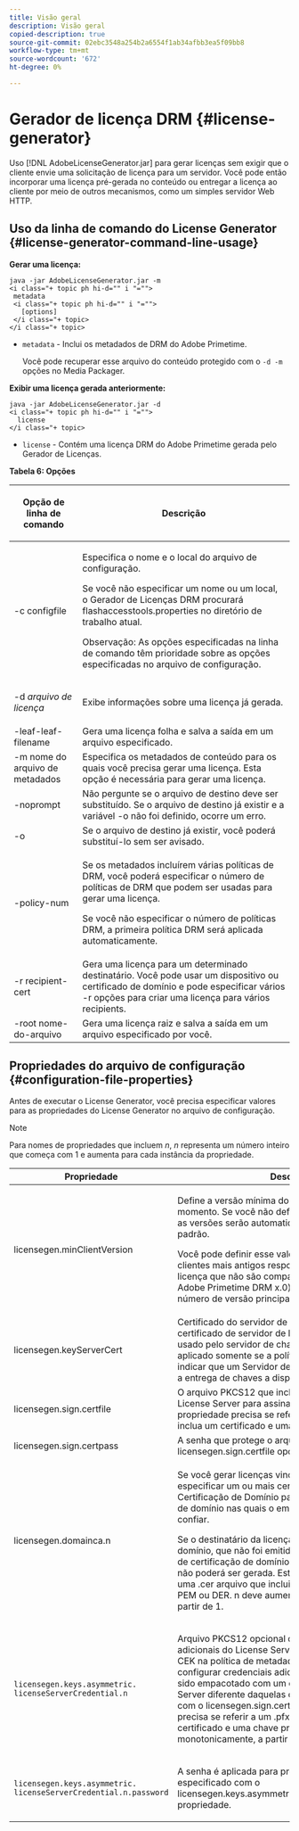 ```yaml
---
title: Visão geral
description: Visão geral
copied-description: true
source-git-commit: 02ebc3548a254b2a6554f1ab34afbb3ea5f09bb8
workflow-type: tm+mt
source-wordcount: '672'
ht-degree: 0%

---
```


# Gerador de licença DRM {#license-generator}

Uso [!DNL AdobeLicenseGenerator.jar] para gerar licenças sem exigir que o cliente envie uma solicitação de licença para um servidor. Você pode então incorporar uma licença pré-gerada no conteúdo ou entregar a licença ao cliente por meio de outros mecanismos, como um simples servidor Web HTTP.

## Uso da linha de comando do License Generator {#license-generator-command-line-usage}

**Gerar uma licença:**

```
java -jar AdobeLicenseGenerator.jar -m 
<i class="+ topic ph hi-d="" i "="">
 metadata 
 <i class="+ topic ph hi-d="" i "="">
   [options]
 </i class="+ topic>
</i class="+ topic>
```

* `metadata` - Inclui os metadados de DRM do Adobe Primetime.

  Você pode recuperar esse arquivo do conteúdo protegido com o `-d -m` opções no Media Packager.

**Exibir uma licença gerada anteriormente:**

```
java -jar AdobeLicenseGenerator.jar -d 
<i class="+ topic ph hi-d="" i "="">
  license
</i class="+ topic>
```

* `license` - Contém uma licença DRM do Adobe Primetime gerada pelo Gerador de Licenças.

**Tabela 6: Opções**

<table frame="all" colsep="1" rowsep="1" class="+ topic/table adobe-d/table " id="table_skr_vry_n4">  
 <thead class="- topic/thead "> 
  <tr rowsep="1" class="- topic/row "> 
   <th colname="1" class="- topic/entry entry"> <p class="- topic/p ">Opção de linha de comando </p> </th> 
   <th colname="2" class="- topic/entry entry"> <p class="- topic/p ">Descrição </p> </th> 
  </tr> 
 </thead>
 <tbody class="- topic/tbody "> 
  <tr rowsep="1" class="- topic/row "> 
   <td colname="1" class="- topic/entry "><span class="+ topic/ph pr-d/codeph codeph">-c configfile</span> </td> 
   <td colname="2" class="- topic/entry "> <p class="- topic/p ">Especifica o nome e o local do arquivo de configuração. </p> <p class="- topic/p ">Se você não especificar um nome ou um local, o Gerador de Licenças DRM procurará <span class="filepath"> flashaccesstools.properties</span> no diretório de trabalho atual. </p> <p>Observação: As opções especificadas na linha de comando têm prioridade sobre as opções especificadas no arquivo de configuração. </p> </td> 
  </tr> 
  <tr rowsep="1" class="- topic/row "> 
   <td colname="1" class="- topic/entry "> <p class="- topic/p ">-d <i class="+ topic/ph hi-d/i "><span class="+ topic/ph pr-d/codeph codeph"> arquivo de licença</span></i> </p> </td> 
   <td colname="2" class="- topic/entry "> Exibe informações sobre uma licença já gerada. </td> 
  </tr> 
  <tr rowsep="1" class="- topic/row "> 
   <td colname="1" class="- topic/entry "><span class="+ topic/ph pr-d/codeph codeph">-leaf-leaf-filename</span> </td> 
   <td colname="2" class="- topic/entry "> Gera uma licença folha e salva a saída em um arquivo especificado. </td> 
  </tr> 
  <tr rowsep="1" class="- topic/row "> 
   <td colname="1" class="- topic/entry "><span class="+ topic/ph pr-d/codeph codeph">-m nome do arquivo de metadados</span> </td> 
   <td colname="2" class="- topic/entry "> Especifica os metadados de conteúdo para os quais você precisa gerar uma licença. Esta opção é necessária para gerar uma licença. </td> 
  </tr> 
  <tr rowsep="1" class="- topic/row "> 
   <td colname="1" class="- topic/entry "><span class="codeph"> -noprompt</span> </td> 
   <td colname="2" class="- topic/entry ">Não pergunte se o arquivo de destino deve ser substituído. Se o arquivo de destino já existir e a variável <span class="codeph"> -o</span> não foi definido, ocorre um erro. </td> 
  </tr> 
  <tr rowsep="1" class="- topic/row "> 
   <td colname="1" class="- topic/entry "><span class="codeph"> -o</span> </td> 
   <td colname="2" class="- topic/entry "> Se o arquivo de destino já existir, você poderá substituí-lo sem ser avisado. </td> 
  </tr> 
  <tr rowsep="1" class="- topic/row "> 
   <td colname="1" class="- topic/entry "><span class="+ topic/ph pr-d/codeph codeph">-policy-num</span> </td> 
   <td colname="2" class="- topic/entry "> <p>Se os metadados incluírem várias políticas de DRM, você poderá especificar o número de políticas de DRM que podem ser usadas para gerar uma licença. </p> <p>Se você não especificar o número de políticas DRM, a primeira política DRM será aplicada automaticamente. </p> </td> 
  </tr> 
  <tr rowsep="1" class="- topic/row "> 
   <td colname="1" class="- topic/entry "><span class="+ topic/ph pr-d/codeph codeph">-r recipient-cert</span> </td> 
   <td colname="2" class="- topic/entry ">Gera uma licença para um determinado destinatário. Você pode usar um dispositivo ou certificado de domínio e pode especificar vários <span class="+ topic/ph pr-d/codeph codeph"> -r </span>opções para criar uma licença para vários recipients. </td> 
  </tr> 
  <tr rowsep="0" class="- topic/row "> 
   <td colname="1" class="- topic/entry "><span class="+ topic/ph pr-d/codeph codeph">-root nome-do-arquivo</span> </td> 
   <td colname="2" class="- topic/entry "> Gera uma licença raiz e salva a saída em um arquivo especificado por você. </td> 
  </tr> 
 </tbody> 
</table>

## Propriedades do arquivo de configuração {#configuration-file-properties}

Antes de executar o License Generator, você precisa especificar valores para as propriedades do License Generator no arquivo de configuração.

>[!NOTE]
>
>Para nomes de propriedades que incluem *n*, *n* representa um número inteiro que começa com 1 e aumenta para cada instância da propriedade.

<table frame="all" colsep="1" rowsep="1" class="+ topic/table adobe-d/table " id="table_qk1_rry_n4"> 
 <thead class="- topic/thead "> 
  <tr rowsep="1" class="- topic/row "> 
   <th colname="1" class="- topic/entry entry"> Propriedade </th> 
   <th colname="2" class="- topic/entry entry"> Descrição </th> 
  </tr> 
 </thead>
 <tbody class="- topic/tbody "> 
  <tr rowsep="1" class="- topic/row "> 
   <td colname="1" class="- topic/entry "><span class="+ topic/ph pr-d/codeph codeph"> licensegen.minClientVersion</span> </td> 
   <td colname="2" class="- topic/entry "> <p>Define a versão mínima do cliente com suporte no momento. Se você não definir essa propriedade, todas as versões serão automaticamente compatíveis por padrão. </p> <p>Você pode definir esse valor para controlar como os clientes mais antigos respondem aos requisitos de licença que não são compatíveis. Especificar <span class="codeph"> x</span> (para Adobe Primetime DRM x.0) onde <span class="codeph"> x</span> representa um número de versão principal. </p> </td> 
  </tr> 
  <tr rowsep="1" class="- topic/row "> 
   <td colname="1" class="- topic/entry "><span class="+ topic/ph pr-d/codeph codeph"> licensegen.keyServerCert</span> </td> 
   <td colname="2" class="- topic/entry "> Certificado do servidor de chaves, que é um certificado de servidor de licenças emitido por Adobe usado pelo servidor de chaves. Esse certificado é aplicado somente se a política de metadados/DRM indicar que um Servidor de chaves é necessário para a entrega de chaves a dispositivos iOS. </td> 
  </tr> 
  <tr rowsep="1" class="- topic/row "> 
   <td colname="1" class="- topic/entry "><span class="+ topic/ph pr-d/codeph codeph"> licensegen.sign.certfile</span> </td> 
   <td colname="2" class="- topic/entry "> O arquivo PKCS12 que inclui as credenciais do License Server para assinatura de licenças. Essa propriedade precisa se referir a um arquivo .pfx que inclua um certificado e uma chave privada. </td> 
  </tr> 
  <tr rowsep="1" class="- topic/row "> 
   <td colname="1" class="- topic/entry "><span class="+ topic/ph pr-d/codeph codeph"> licensegen.sign.certpass</span> </td> 
   <td colname="2" class="- topic/entry ">A senha que protege o arquivo especificado com o <span class="+ topic/ph pr-d/codeph codeph"> licensegen.sign.certfile</span> opção. </td> 
  </tr> 
  <tr rowsep="1" class="- topic/row "> 
   <td colname="1" class="- topic/entry "><span class="+ topic/ph pr-d/codeph codeph">licensegen.domainca.n</span> </td> 
   <td colname="2" class="- topic/entry "> <p>Se você gerar licenças vinculadas a domínio, deverá especificar um ou mais certificados da Autoridade de Certificação de Domínio para indicar as autoridades de domínio nas quais o emissor da licença pode confiar. </p> <p>Se o destinatário da licença for um certificado de domínio, que não foi emitido por uma das autoridades de certificação de domínio especificadas, uma licença não poderá ser gerada. Esta propriedade especifica uma <span class="filepath"> .cer</span> arquivo que inclui o certificado no formato PEM ou DER. <span class="codeph">n</span> deve aumentar monotonicamente, a partir de 1. </p> </td> 
  </tr> 
  <tr rowsep="1" class="- topic/row "> 
   <td colname="1" class="- topic/entry "> 
    <code>licensegen.keys.asymmetric. licenseServerCredential.n</code>
   </td> 
   <td colname="2" class="- topic/entry "> <p class="- topic/p ">Arquivo PKCS12 opcional que inclui credenciais adicionais do License Server para descriptografar o CEK na política de metadados e DRM. Você pode configurar credenciais adicionais se o conteúdo tiver sido empacotado com um certificado do License Server diferente daquelas credenciais especificadas com o <span class="codeph"> licensegen.sign.certfile</span>. Esta propriedade precisa se referir a um <span class="filepath"> .pfx</span> arquivo que inclui um certificado e uma chave privada. <span class="codeph">n</span> deve aumentar monotonicamente, a partir de 1. </p> </td> 
  </tr> 
  <tr rowsep="0" class="- topic/row "> 
   <td colname="1" class="- topic/entry "> 
    <code>licensegen.keys.asymmetric. licenseServerCredential.n.password</code>
   </td> 
   <td colname="2" class="- topic/entry "> <p>A senha é aplicada para proteger o arquivo especificado com o<span class="+ topic/ph pr-d/codeph codeph"> licensegen.keys.asymmetric.licenseServerCredential.n</span> propriedade. </p> </td> 
  </tr> 
 </tbody> 
</table>
